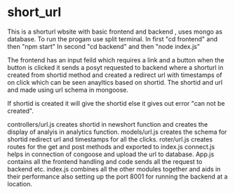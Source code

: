 # short_url

This is a shorturl  wbsite with basic frontend and backend , uses mongo as database.
To run the progam use split terminal.
In first "cd frontend" and then "npm start"
In second "cd backend" and then "node index.js"

The frontend has an input feild which requires a link and a button when the button is clicked it sends a posyt requested to backend where a shorturl in created from  shortid method and created a redirect url with timestamps of on click which can be seen anayltics based on shortid.
The shortid and url and made using url schema in mongoose.

If shortid is created it will give the shortid else it gives out error "can not be created".

controllers/url.js creates shortid in newshort function and creates the display of analyis in analytics function.
models/url.js creates the schema for shortid redirect url and timestamps for all the clicks.
roter/url.js creates routes for the get and post methods and exported to index.js
connect.js helps in connection of congoose and upload the url to database.
App.js contains all the frontend handling and code sends all the request to backend etc.
index.js combines all the other modules together and aids in their performance also setting up the port 8001 for running the backend at a location.
